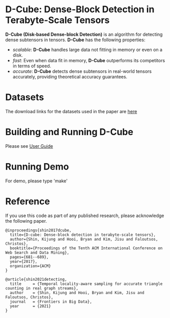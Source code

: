 D-Cube: Dense-Block Detection in Terabyte-Scale Tensors
========================
**D-Cube (Disk-based Dense-block Detection)** is an algorithm for detecting dense subtensors in tensors.
**D-Cube** has the following properties:
 * *scalable*: **D-Cube** handles large data not fitting in memory or even on a disk.
 * *fast*: Even when data fit in memory, **D-Cube** outperforms its competitors in terms of speed.
 * *accurate*: **D-Cube** detects dense subtensors in real-world tensors accurately, providing theoretical accuracy guarantees.

Datasets
========================
The download links for the datasets used in the paper are [here](http://dmlab.kaist.ac.kr/dcube/)

Building and Running D-Cube
========================
Please see [User Guide](user_guide.pdf)

Running Demo
========================
For demo, please type 'make'

Reference
========================
If you use this code as part of any published research, please acknowledge the following paper.
```
@inproceedings{shin2017dcube,
  title={D-cube: Dense-block detection in terabyte-scale tensors},
  author={Shin, Kijung and Hooi, Bryan and Kim, Jisu and Faloutsos, Christos},
  booktitle={Proceedings of the Tenth ACM International Conference on Web Search and Data Mining},
  pages={681--689},
  year={2017},
  organization={ACM}
}

@article{shin2021detecting,
  title     = {Temporal locality-aware sampling for accurate triangle counting in real graph streams},
  author    = {Shin, Kijung and Hooi, Bryan and Kim, Jisu and Faloutsos, Christos},
  journal   = {Frontiers in Big Data},
  year      = {2021}
}
```
